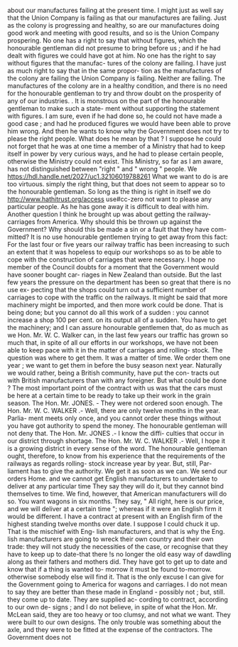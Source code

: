 about our manufactures failing at the present time. I might just as well say that the Union Company is failing as that our manufactures are failing. Just as the colony is progressing and healthy, so are our manufactures doing good work and meeting with good results, and so is the Union Company prospering. No one has a right to say that without figures, which the honourable gentleman did not presume to bring before us ; and if he had dealt with figures we could have got at him. No one has the right to say without figures that the manufac- tures of the colony are failing. I have just as much right to say that in the same propor- tion as the manufactures of the colony are failing the Union Company is failing. Neither are failing. The manufactures of the colony are in a healthy condition, and there is no need for the honourable gentleman to try and throw doubt on the prosperity of any of our industries. . It is monstrous on the part of the honourable gentleman to make such a state- ment without supporting the statement with figures. I am sure, even if he had done so, he could not have made a good case ; and had he produced figures we would have been able to prove him wrong. And then he wants to know why the Government does not try to please the right people. What does he mean by that ? I suppose he could not forget that he was at one time a member of a Ministry that had to keep itself in power by very curious ways, and he had to please certain people, otherwise the Ministry could not exist. This Ministry, so far as I am aware, has not distinguished between "right " and " wrong " people. We https://hdl.handle.net/2027/uc1.32106019788261 What we want to do is are too virtuous. simply the right thing, but that does not seem to appear so to the honourable gentleman. So long as the thing is right in itself we do http://www.hathitrust.org/access use#cc-zero not want to please any particular people. As he has gone away it is difficult to deal with him. Another question I think he brought up was about getting the railway-carriages from America. Why should this be thrown up against the Government? Why should this be made a sin or a fault that they have com- mitted? It is no use honourable gentlemen trying to get away from this fact: For the last four or five years our railway traffic has been increasing to such an extent that it was hopeless to equip our workshops so as to be able to cope with the construction of carriages that were necessary. I hope no member of the Council doubts for a moment that the Government would have sooner bought car- riages in New Zealand than outside. But the last few years the pressure on the department has been so great that there is no use ex- pecting that the shops could turn out a sufficient number of carriages to cope with the traffic on the railways. It might be said that more machinery might be imported, and then more work could be done. That is being done; but you cannot do all this work of a sudden : you cannot increase a shop 100 per cent. on its output all of a sudden. You have to get the machinery; and I can assure honourable gentlemen that, do as much as we Hon. Mr. W. C. Walker can, in the last few years our traffic has grown so much that, in spite of all our efforts in our workshops, we have not been able to keep pace with it in the matter of carriages and rolling- stock. The question was where to get them. It was a matter of time. We order them one year ; we want to get them in before the busy season next year. Naturally we would rather, being a British community, have put the con- tracts out with British manufacturers than with any foreigner. But what could be done ? The most important point of the contract with us was that the cars must be here at a certain time to be ready to take up their work in the grain season. The Hon. Mr. JONES. - They were not ordered soon enough. The Hon. Mr. W. C. WALKER .- Well, there are only twelve months in the year. Parlia- ment meets only once, and you cannot order these things without you have got authority to spend the money. The honourable gentleman will not deny that. The Hon. Mr. JONES .- I know the diffi- culties that occur in our district through shortage. The Hon. Mr. W. C. WALKER .- Well, I hope it is a growing district in every sense of the word. The honourable gentleman ought, therefore, to know from his experience that the requirements of the railways as regards rolling- stock increase year by year. But, still, Par- liament has to give the authority. We get it as soon as we can. We send our orders Home. and we cannot get English manufacturers to undertake to deliver at any particular time They say they will do it, but they cannot bind themselves to time. We find, however, that American manufacturers will do so. You want wagons in six months. They say, " All right, here is our price, and we will deliver at a certain time "; whereas if it were an English firm it would be different. I have a contract at present with an English firm of the highest standing twelve months over date. I suppose I could chuck it up. That is the mischief with Eng- lish manufacturers, and that is why the Eng. lish manufacturers are going to wreck their own country and their own trade: they will not study the necessities of the case, or recognise that they have to keep up to date-that there !s no longer the old easy way of dawdling along as their fathers and mothers did. They have got to get up to date and know that if a thing is wanted to- morrow it must be found to-morrow. otherwise somebody else will find it. That is the only excuse I can give for the Government going to America for wagons and carriages. I do not mean to say they are better than these made in England - possibly not ; but, still. they come up to date. They are supplied ac- cording to contract, according to our own de- signs ; and I do not believe, in spite of what the Hon. Mr. McLean said, they are too heavy or too clumsy, and not what we want. They were built to our own designs. The only trouble was something about the axle, and they were to be fitted at the expense of the contractors. The Government does not 
